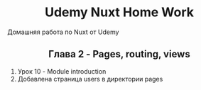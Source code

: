 <h1 align="center">Udemy Nuxt Home Work</h1>

Домашняя работа по Nuxt от Udemy

<h2 align="center">Глава 2 - Pages, routing, views</h2>

1. Урок 10 - Module introduction
  1. Добавлена страница users в директории pages
